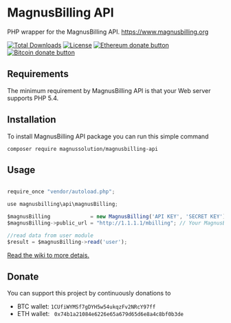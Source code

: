 # MagnusBilling API
PHP wrapper for the MagnusBilling API. <a href="https://www.magnusbilling.org" title="Magnusbilling. The best opensource of the world" alt="Magnusbilling. The best opensource of the world" />https://www.magnusbilling.org</a>


[![Total Downloads](https://poser.pugx.org/magnussolution/magnusbilling-api/downloads)](https://packagist.org/packages/magnussolution/magnusbilling-api)
[![License](https://poser.pugx.org/magnussolution/magnusbilling-api/license)](https://packagist.org/packages/magnussolution/magnusbilling-api)
<span class="badge-ehereum"><a href="https://api.qrserver.com/v1/create-qr-code/?size=300x300&data=0x74b1a21084e6226e65a679d65d6e8a4c8bf0b3de" title="Donate once-off to this project using Ethereum"><img src="https://img.shields.io/badge/ethereum-donate-blue.svg" alt="Ethereum donate button" /></a></span>
<span class="badge-bitcoin"><a href="https://api.qrserver.com/v1/create-qr-code/?size=300x300&data=1CUfiWYMSf7gDYH5w54ukqzFv2NRcY97ff" title="Donate once-off to this project using Bitcoin"><img src="https://img.shields.io/badge/bitcoin-donate-yellow.svg" alt="Bitcoin donate button" /></a></span>


Requirements
------------
The minimum requirement by MagnusBilling API is that your Web server supports PHP 5.4.

Installation
------------
To install MagnusBilling API package you can run this simple command
```
composer require magnussolution/magnusbilling-api
```


Usage
-----
```javascript

require_once "vendor/autoload.php";

use magnusbilling\api\magnusBilling;

$magnusBilling             = new MagnusBilling('API KEY', 'SECRET KEY');
$magnusBilling->public_url = "http://1.1.1.1/mbilling"; // Your MagnusBilling URL

//read data from user module
$result = $magnusBilling->read('user');

```

[Read the wiki to more detais.](https://github.com/magnussolution/magnusbilling-api-php/wiki)


Donate
-----
You can support this project by continuously donations to
 * BTC wallet: `1CUfiWYMSf7gDYH5w54ukqzFv2NRcY97ff`
 * ETH wallet: ` 0x74b1a21084e6226e65a679d65d6e8a4c8bf0b3de`
